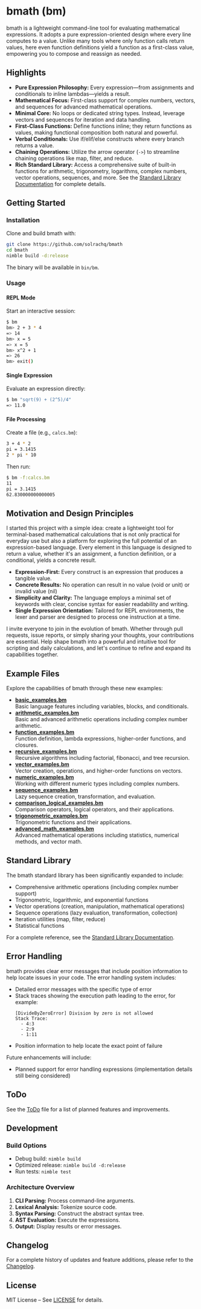 # bmath (bm)

bmath is a lightweight command-line tool for evaluating mathematical expressions. It adopts a pure expression-oriented design where every line computes to a value. Unlike many tools where only function calls return values, here even function definitions yield a function as a first-class value, empowering you to compose and reassign as needed.

## Highlights

- **Pure Expression Philosophy:** Every expression—from assignments and conditionals to inline lambdas—yields a result.
- **Mathematical Focus:** First-class support for complex numbers, vectors, and sequences for advanced mathematical operations.
- **Minimal Core:** No loops or dedicated string types. Instead, leverage vectors and sequences for iteration and data handling.
- **First-Class Functions:** Define functions inline; they return functions as values, making functional composition both natural and powerful.
- **Verbal Conditionals:** Use if/elif/else constructs where every branch returns a value.
- **Chaining Operations:** Utilize the arrow operator (`->`) to streamline chaining operations like map, filter, and reduce.
- **Rich Standard Library:** Access a comprehensive suite of built-in functions for arithmetic, trigonometry, logarithms, complex numbers, vector operations, sequences, and more. See the [Standard Library Documentation](docs/stdlib.md) for complete details.

## Getting Started

### Installation

Clone and build bmath with:

```bash
git clone https://github.com/solrachq/bmath
cd bmath
nimble build -d:release
```

The binary will be available in `bin/bm`.

### Usage

#### REPL Mode

Start an interactive session:

```bash
$ bm
bm> 2 + 3 * 4
=> 14
bm> x = 5
=> x = 5
bm> x^2 + 1
=> 26
bm> exit()
```

#### Single Expression

Evaluate an expression directly:

```bash
$ bm "sqrt(9) + (2^5)/4"
=> 11.0
```

#### File Processing

Create a file (e.g., `calcs.bm`):

```bash
3 + 4 * 2
pi = 3.1415
2 * pi * 10
```

Then run:

```bash
$ bm -f:calcs.bm
11
pi = 3.1415
62.830000000000005
```

## Motivation and Design Principles

I started this project with a simple idea: create a lightweight tool for terminal-based mathematical calculations that is not only practical for everyday use but also a platform for exploring the full potential of an expression-based language. Every element in this language is designed to return a value, whether it's an assignment, a function definition, or a conditional, yields a concrete result.

- **Expression-First:** Every construct is an expression that produces a tangible value.
- **Concrete Results:** No operation can result in no value (void or unit) or invalid value (nil)
- **Simplicity and Clarity:** The language employs a minimal set of keywords with clear, concise syntax for easier readability and writing.
- **Single Expression Orientation:** Tailored for REPL environments, the lexer and parser are designed to process one instruction at a time.

I invite everyone to join in the evolution of bmath. Whether through pull requests, issue reports, or simply sharing your thoughts, your contributions are essential. Help shape bmath into a powerful and intuitive tool for scripting and daily calculations, and let's continue to refine and expand its capabilities together.

## Example Files

Explore the capabilities of bmath through these new examples:

- **[basic_examples.bm](examples/basic_examples.bm)**  
  Basic language features including variables, blocks, and conditionals.
- **[arithmetic_examples.bm](examples/arithmetic_examples.bm)**  
  Basic and advanced arithmetic operations including complex number arithmetic.
- **[function_examples.bm](examples/function_examples.bm)**  
  Function definition, lambda expressions, higher-order functions, and closures.
- **[recursive_examples.bm](examples/recursive_examples.bm)**  
  Recursive algorithms including factorial, fibonacci, and tree recursion.
- **[vector_examples.bm](examples/vector_examples.bm)**  
  Vector creation, operations, and higher-order functions on vectors.
- **[numeric_examples.bm](examples/numeric_examples.bm)**  
  Working with different numeric types including complex numbers.
- **[sequence_examples.bm](examples/sequence_examples.bm)**  
  Lazy sequence creation, transformation, and evaluation.
- **[comparison_logical_examples.bm](examples/comparison_logical_examples.bm)**  
  Comparison operators, logical operators, and their applications.
- **[trigonometric_examples.bm](examples/trigonometric_examples.bm)**  
  Trigonometric functions and their applications.
- **[advanced_math_examples.bm](examples/advanced_math_examples.bm)**  
  Advanced mathematical operations including statistics, numerical methods, and vector math.

## Standard Library

The bmath standard library has been significantly expanded to include:

- Comprehensive arithmetic operations (including complex number support)
- Trigonometric, logarithmic, and exponential functions
- Vector operations (creation, manipulation, mathematical operations)
- Sequence operations (lazy evaluation, transformation, collection)
- Iteration utilities (map, filter, reduce)
- Statistical functions

For a complete reference, see the [Standard Library Documentation](docs/stdlib.md).

## Error Handling

bmath provides clear error messages that include position information to help locate issues in your code. The error handling system includes:

- Detailed error messages with the specific type of error
- Stack traces showing the execution path leading to the error, for example:
  ```
  [DivideByZeroError] Division by zero is not allowed
  Stack Trace:
    - 4:3
    - 2:9
    - 1:11
  ```
- Position information to help locate the exact point of failure

Future enhancements will include:
- Planned support for error handling expressions (implementation details still being considered)

## ToDo

See the [ToDo](TODO.md) file for a list of planned features and improvements.

## Development

### Build Options

- Debug build: `nimble build`
- Optimized release: `nimble build -d:release`
- Run tests: `nimble test`

### Architecture Overview

1. **CLI Parsing:** Process command-line arguments.
2. **Lexical Analysis:** Tokenize source code.
3. **Syntax Parsing:** Construct the abstract syntax tree.
4. **AST Evaluation:** Execute the expressions.
5. **Output:** Display results or error messages.

## Changelog

For a complete history of updates and feature additions, please refer to the [Changelog](changelog).

## License

MIT License – See [LICENSE](LICENSE) for details.